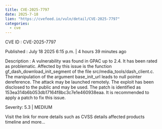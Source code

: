```yaml
--- 
title: CVE-2025-7797
date: 2025-7-18
lien: "https://cvefeed.io/vuln/detail/CVE-2025-7797"
categories:
  - cve
---
```


CVE ID : CVE-2025-7797

Published :  July 18
2025
6:15 p.m. | 4 hours
39 minutes ago

Description : A vulnerability was found in GPAC up to 2.4. It has been rated as problematic. Affected by this issue is the function gf_dash_download_init_segment of the file src/media_tools/dash_client.c. The manipulation of the argument base_init_url leads to null pointer dereference. The attack may be launched remotely. The exploit has been disclosed to the public and may be used. The patch is identified as 153ea314b6b053db17164f8bc3c7e1e460938eaa. It is recommended to apply a patch to fix this issue.

Severity: 5.3 | MEDIUM

Visit the link for more details
such as CVSS details
affected products
timeline
and more...
